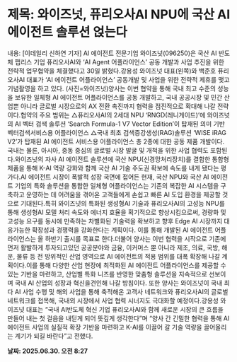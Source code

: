 # **제목: 와이즈넛, 퓨리오사AI NPU에 국산 AI 에이전트 솔루션 얹는다**

  내용: [이데일리 신하연 기자] AI 에이전트 전문기업 와이즈넛(096250)은 국산 AI 반도체 팹리스 기업 퓨리오사AI와 ‘AI Agent 어플라이언스’ 공동 개발과 사업 추진을 위한 전략적 업무협약을 체결했다고 30일 밝혔다.강용성 와이즈넛 대표(왼쪽)와 백준호 퓨리오사AI 대표가 ‘AI 에이전트 어플라이언스’ 공동개발 및 사업을 위한 전략적 제휴를 맺고 기념촬영을 하고 있다. (사진=와이즈넛)양사는 이번 협약을 통해 국내 최고 수준의 성능을 보유한 일체형 AI 에이전트 어플라이언스를 공동 개발하고, 국내 공공시장 및 민간 산업뿐 아니라 글로벌 시장으로의 AX 전환 촉진까지 협력을 점진적으로 확대해 나갈 전략이다.협약의 주요 범위는 △퓨리오사AI의 2세대 NPU ‘RNGD(레니게이드)’에 와이즈넛의 AI 벡터 검색 솔루션 ‘Search Formula-1 V7 Vector Edition’이 탑재된 의미 기반 벡터검색서비스용 어플라이언스 △국내 최초 검색증강생성(RAG)솔루션 ‘WISE iRAG V2’가 탑재된 AI 에이전트 서비스용 어플라이언스 총 2종에 대한 공동 제품 개발이다. 국내는 물론, 아시아, 중동 중심의 글로벌 시장 발굴 및 개척을 위한 사업 협력도 포함된다.와이즈넛의 자사 AI 에이전트 솔루션에 국산 NPU(신경망처리장치)를 결합한 통합형 제품을 통해 K-AI 역량 강화와 함께 국산 AI 기술 주도권 확보에 속도를 내게 됐다는 평가다.AI 에이전트 시장이 폭발적 성장 국면에 접어든 현재, 국산 NPU와 국산 AI 에이전트 기업의 특화 솔루션을 통합한 일체형 어플라이언스는 기존의 복잡한 AI 시스템을 구축하고 운영하는 데 어려움을 겪어온 고객들에게 손쉽고 빠른 AI 도입 환경을 제공할 것으로 기대된다.특히 와이즈넛의 특화된 생성형AI 기술과 퓨리오사AI의 고성능 NPU를 통해 생성형AI 모델 처리 속도와 에너지 효율을 획기적으로 향상시킴으로써, 경량화 및 고성능 요구를 동시에 만족하는 차별화된 기술력을 확보하고 향후 Edge AI 시장까지 대응가능한 확장성과 경쟁력을 강화한다는 계획이다. 이를 통해 개발된 AI 에이전트 어플라이언스는 올 하반기 출시를 목표로 한다.더불어 양사는 이번 협력을 시작으로 기존에 먼저 활발하게 투자되고있던 공공분야와 금융, 이커머스 뿐 아니라 제조, 의료, 국방, 해운, 물류 등 전 방위적인 산업 영역으로 AI 에이전트의 적용 범위를 대폭 확장해 나갈 계획이다.이를 통해 다양한 산업 현장에 최적화된 AI 에이전트 어플라이언스를 제공할 수 있는 기반을 마련하고, 산업별 특화 니즈를 반영한 맞춤형 솔루션을 지속적으로 선보이며 국내 AI 산업의 성장과 혁신을견인해 나갈 방침이다. 또한 양사는 와이즈넛이 국내 최다 AI 사업 수행 및 해외 사업을 통해 축적해온 고객사 네트워크와 퓨리오사AI의 글로벌 네트워크를 접목해, 국내외 시장에서 사업 협력 시너지도 극대화할 예정이다.강용성 와이즈넛 대표는 “국내 AI반도체 혁신 기업 퓨리오사AI와 함께 새로운 시장의 큰 흐름을 만들어 내는 첫 걸음을 내딛게 되어 뜻깊게 생각한다”며 “양사 간 긴밀한 협력을 통해 AI 에이전트 사업의 실질적 확장 기반을 마련하고 K-AI를 이끌어 갈 기술 역량을 끌어올리는 계기가 되길 바란다”고 전했다.

  **날짜: 2025.06.30. 오전 8:27**